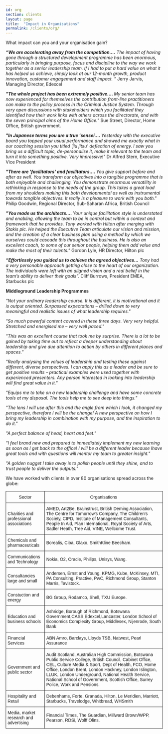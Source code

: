 ```yaml
---
id: org
section: clients
layout: page
title:  "Impact in Organisations"
permalink: /clients/org/
---
```


What impact can you and your organisation gain? 

<em><strong>“We are accelerating away from the competition....</strong> The impact of having gone through a structured development programme has been enormous, particularly in bringing purpose, focus and discipline to the way we work together as a senior leadership team. If I had to put a hard value on what it has helped us achieve, simply look at our 12-month growth, product innovation, customer engagement and staff impact. ”</em> Jerry Jarvis, Managing Director, Edexcel

<em><strong>"The whole project has been extremely positive.... </strong>My senior team has now experienced for themselves the contribution front-line practitioners can make to the policy process in the Criminal Justice System. Through very open discussions with stakeholders which you facilitated they identified how their work links with others across the directorate, and with the seven principal aims of the Home Office."</em> Sue Street, Director, Home Office, British government.

<em><strong>"In Japanese terms you are a true 'sensei.... </strong>Yesterday with the executive board you topped your usual performance and showed me exactly what in our coaching session you titled 'jiu jitsu' deflection of energy. I saw you bring us a difficult topic, de-personalise it, make it relevant to the team and turn it into something positive. Very impressive!" </em> Dr Alfred Stern, Executive Vice President

<em><strong>"There are 'facilitators' and facilitators.... </strong>You give support before and after as well. You transform our objectives into a tangible programme that is both enjoyable and challenging. You demonstrate enormous versatility in rethinking in response to the needs of the group. This takes a great load from my shoulders making this both developmental as well as instrumental towards tangible objectives. It really is a pleasure to work with you both."</em> Philip Goodwin, Regional Director, Sub-Saharan Africa, British Council

<em><strong>"You made us the architects.... </strong>Your unique facilitation style is understated and enabling, allowing the team to be in control but within a context and framework that he provides. Tony worked with Hilton after merging with Stakis plc. He helped the Executive Team articulate our vision and mission, and the creation of a clear business plan using a method by which we ourselves could cascade this throughout the business. He is also an excellent coach, to some of our senior people, helping them add value and make the most of their talents."</em> Gordon Lyle, HR Director, Hilton plc

<em><strong>“Effortlessly you guided us to achieve the agreed objectives...</strong> Tony had a very personable approach getting close to the heart of our organization. The individuals were left with an aligned vision and a real belief in the team’s ability to deliver their goals”.</em> Cliff Burrows, President EMEA, Starbucks plc


<strong>Middleground Leadership Programmes</strong>

<em>"Not your ordinary leadership course. It is different, it is motivational and it is output oriented. Surpassed expectations – drilled down to very meaningful and realistic issues of what leadership requires."</em>

<em>"So much powerful content covered in these three days. Very very helpful. Stretched and energised me – very well paced."</em>

<em>"This was an excellent course that took me by surprise. There is a lot to be gained by taking time out to reflect a deeper understanding about leadership and give due attention to action by others in different places and spaces."</em>

<em>"Really analysing the values of leadership and testing these against different, diverse perspectives. I can apply this as a leader and be sure to get positive results – practical examples were used together with experienced presenters. Any person interested in looking into leadership will find great value in it."</em>

<em>"Equips me to take on a new leadership challenge and have some concrete tools at my disposal. The tools help me to see deep into things."</em>

<em>"The lens I will use after this and the angle from which I look, it changed my perspective, therefore I will be the change! A new perspective on how I bring my leadership in combination with my purpose, and the inspiration to do it."</em>

<em>"A perfect balance of head, heart and feet."</em> 

<em>"I feel brand new and prepared to immediately implement my new learning as soon as I get back to the office! I will be a different leader because Ihave great tools and with questions will mentor my team to greater insight."</em> 

<em>"A golden nugget I take away is to polish people until they shine, and to trust people to deliver the outputs."</em>



We have worked with clients in over 80 organisations spread across the globe:

<table style="border-collapse:collapse;border-spacing:0"><tr><th style="font-family:Arial, sans-serif;font-size:14px;font-weight:normal;padding:10px 5px;border-style:solid;border-width:1px;overflow:hidden;word-break:normal">Sector</th><th style="font-family:Arial, sans-serif;font-size:14px;font-weight:normal;padding:10px 5px;border-style:solid;border-width:1px;overflow:hidden;word-break:normal">Organisations</th></tr><tr><td style="font-family:Arial, sans-serif;font-size:14px;padding:10px 5px;border-style:solid;border-width:1px;overflow:hidden;word-break:normal">Charities and professional associations</td><td style="font-family:Arial, sans-serif;font-size:14px;padding:10px 5px;border-style:solid;border-width:1px;overflow:hidden;word-break:normal">AMED, Art2Be, Brainstrust, British Deming Association, The Centre for Tomorrow’s Company, The Children's Society, CIPD, Institute of Management Consultants, People In Aid, Plan International, Royal Society of Arts, Sadler Heath, Tree Aid, VINE, Wellcome Trust.</td></tr><tr><td style="font-family:Arial, sans-serif;font-size:14px;padding:10px 5px;border-style:solid;border-width:1px;overflow:hidden;word-break:normal">Chemicals and pharmaceuticals</td><td style="font-family:Arial, sans-serif;font-size:14px;padding:10px 5px;border-style:solid;border-width:1px;overflow:hidden;word-break:normal">Borealis, Ciba, Glaxo, SmithKline Beecham.</td></tr><tr><td style="font-family:Arial, sans-serif;font-size:14px;padding:10px 5px;border-style:solid;border-width:1px;overflow:hidden;word-break:normal">Communications and Technology</td><td style="font-family:Arial, sans-serif;font-size:14px;padding:10px 5px;border-style:solid;border-width:1px;overflow:hidden;word-break:normal">Nokia, O2, Oracle, Philips, Unisys, Wang.</td></tr><tr><td style="font-family:Arial, sans-serif;font-size:14px;padding:10px 5px;border-style:solid;border-width:1px;overflow:hidden;word-break:normal">Consultancies large and small<br></td><td style="font-family:Arial, sans-serif;font-size:14px;padding:10px 5px;border-style:solid;border-width:1px;overflow:hidden;word-break:normal">Andersen, Ernst and Young, KPMG, Kube, McKinsey, MTI, PA Consulting, Practive, PwC, Richmond Group, Stanton Marris, Tavistock.</td></tr><tr><td style="font-family:Arial, sans-serif;font-size:14px;padding:10px 5px;border-style:solid;border-width:1px;overflow:hidden;word-break:normal">Constuction and energy</td><td style="font-family:Arial, sans-serif;font-size:14px;padding:10px 5px;border-style:solid;border-width:1px;overflow:hidden;word-break:normal">BG Group, Rodamco, Shell, TXU Europe.</td></tr><tr><td style="font-family:Arial, sans-serif;font-size:14px;padding:10px 5px;border-style:solid;border-width:1px;overflow:hidden;word-break:normal">Education and business schools</td><td style="font-family:Arial, sans-serif;font-size:14px;padding:10px 5px;border-style:solid;border-width:1px;overflow:hidden;word-break:normal">Ashridge, Borough of Richmond, Botswana Government,CASS,Edexcel,Lancaster, London School of Economics Complexity Group, Middlesex, Nijenrode, South Bank</td></tr><tr><td style="font-family:Arial, sans-serif;font-size:14px;padding:10px 5px;border-style:solid;border-width:1px;overflow:hidden;word-break:normal">Financial Services</td><td style="font-family:Arial, sans-serif;font-size:14px;padding:10px 5px;border-style:solid;border-width:1px;overflow:hidden;word-break:normal">ABN Amro, Barclays, Lloyds TSB, Natwest, Pearl Assurance</td></tr><tr><td style="font-family:Arial, sans-serif;font-size:14px;padding:10px 5px;border-style:solid;border-width:1px;overflow:hidden;word-break:normal">Government and public sector</td><td style="font-family:Arial, sans-serif;font-size:14px;padding:10px 5px;border-style:solid;border-width:1px;overflow:hidden;word-break:normal">Audit Scotland, Australian High Commission, Botswana Public Service College, British Council, Cabinet Office, CEL, Culture Media &amp; Sport, Dept of Health, FCO, Home Office, London Brent, London Hackney, London Islington, LLUK, London Underground, National Health Service, National School of Government, Scottish Office, Surrey Police, Work and Pensions.</td></tr><tr><td style="font-family:Arial, sans-serif;font-size:14px;padding:10px 5px;border-style:solid;border-width:1px;overflow:hidden;word-break:normal">Hospitality and Retail</td><td style="font-family:Arial, sans-serif;font-size:14px;padding:10px 5px;border-style:solid;border-width:1px;overflow:hidden;word-break:normal">Debenhams, Forte, Granada, Hilton, Le Meridien, Marriott, Starbucks, Travelodge, Whitbread, WHSmith</td></tr><tr><td style="font-family:Arial, sans-serif;font-size:14px;padding:10px 5px;border-style:solid;border-width:1px;overflow:hidden;word-break:normal">Media, market research and advertising</td><td style="font-family:Arial, sans-serif;font-size:14px;padding:10px 5px;border-style:solid;border-width:1px;overflow:hidden;word-break:normal">Financial Times, The Guardian, Millward Brown/WPP, Pearson, RDSi, Wolff Olins.</td></tr></table>